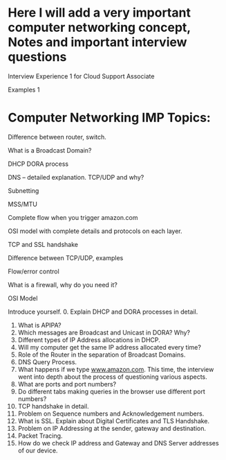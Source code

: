 # Here I will add a very important computer networking concept, Notes and important interview questions

Interview Experience 1 for Cloud Support Associate


Examples 1

# Computer Networking IMP Topics:

Difference between router, switch.

What is a Broadcast Domain?

DHCP DORA process

DNS – detailed explanation. TCP/UDP and why?

Subnetting

MSS/MTU

Complete flow when you trigger amazon.com

OSI model with complete details and protocols on each layer.

TCP and SSL handshake

Difference between TCP/UDP, examples

Flow/error control

What is a firewall, why do you need it?

OSI Model

Introduce yourself.
0. Explain DHCP and DORA processes in detail.
1. What is APIPA?
2. Which messages are Broadcast and Unicast in DORA? Why?
3. Different types of IP Address allocations in DHCP.
4. Will my computer get the same IP address allocated every time?
5. Role of the Router in the separation of Broadcast Domains.
6. DNS Query Process.
7. What happens if we type www.amazon.com. This time, the interview went into depth about the process of questioning various aspects.
8. What are ports and port numbers?
9. Do different tabs making queries in the browser use different port numbers?
10. TCP handshake in detail.
11. Problem on Sequence numbers and Acknowledgement numbers.
12. What is SSL. Explain about Digital Certificates and TLS Handshake.
13. Problem on IP Addressing at the sender, gateway and destination.
14. Packet Tracing.
15. How do we check IP address and Gateway and DNS Server addresses of our device.
